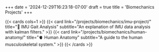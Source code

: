 +++
date = '2024-12-29T16:23:18-07:00'
draft = true
title = 'Biomechanics Projects'
+++

{{< cards cols=1 >}}
    {{< card link="/projects/biomechanics/imu-project/" title="📑 IMU Gait Analysis" subtitle="An explanation of IMU data analysis with kalman filters." >}}
    {{< card link="/projects/biomechanics/human-anatomy/" title="🫀 Human Anatomy" subtitle="A guide to the human musculoskeletal system." >}}
{{< /cards >}}
